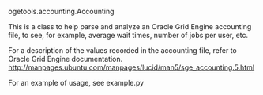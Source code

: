 ogetools.accounting.Accounting

This is a class to help parse and analyze an Oracle Grid Engine accounting file, to see, for example, average wait times, number of jobs per user, etc.

For a description of the values recorded in the accounting file, refer to Oracle Grid Engine documentation. http://manpages.ubuntu.com/manpages/lucid/man5/sge_accounting.5.html

For an example of usage, see example.py
